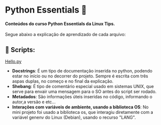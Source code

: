 
# Python Essentials  📘

#### Conteúdos do curso Python Essentials da Linux Tips.

Segue abaixo a explicação de aprendizado de cada arquivo:









## 🔗 Scripts:

[Hello.py](https://github.com/esth3rSants/python-essentials/blob/main/python3/hello.py) 
 
 * **Docstrings**: É um tipo de documentação inserida no python, podendo estar no início ou no decorrer do projeto. Sempre é escrita com três aspas duplas, no começo e no final da explicação.
 * **Shebang**: É tipo de comentário especial usado em sistemas UNIX, que serve para envair uma mensagem para o SO antes do script ser rodado. 
 * **Metadados**: São informações úteis inseridas no código, informando o autor,a versão e etc...
 * **Interações com variáveis de ambiente, usando a biblioteca OS**: No mini projeto foi usado a biblioteca os, que interagiu diretamente com  a variável genenv do Linux (Debian), usando o recurso "LANG".

